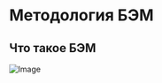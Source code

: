 # Методология БЭМ

## Что такое БЭМ

![Image](https://github.com/bem/bem-method/raw/master/images/search.ru.png)
